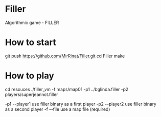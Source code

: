 # Filler
Algorithmic game - FILLER
# How to start
git push https://github.com/MirRinat/Filler.git
cd Filler
make
# How to play
cd resouces
./filler_vm -f maps/map01 -p1 ../bglinda.filler -p2 players/superjeannot.filler

   -p1 --player1        use filler binary as a first player
   -p2 --player2        use filler binary as a second player
   -f  --file           use a map file (required)


